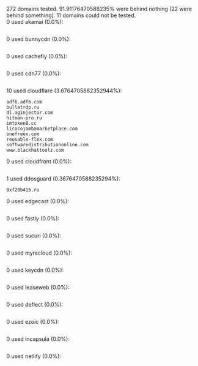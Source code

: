 272 domains tested. 91.91176470588235% were behind nothing (22 were behind something). 11 domains could not be tested.<br>
0 used akamai (0.0%):
```

```

0 used bunnycdn (0.0%):
```

```

0 used cachefly (0.0%):
```

```

0 used cdn77 (0.0%):
```

```

10 used cloudflare (3.6764705882352944%):
```
adf6.adf6.com
bulletrdp.ru
dl.aginjector.com
hitman-pro.ru
imtoken8.cc
licocojambamarketplace.com
onefreex.com
reusable-flex.com
softwaredistributiononline.com
www.blackhattoolz.com
```

0 used cloudfront (0.0%):
```

```

1 used ddosguard (0.3676470588235294%):
```
0xf20b415.ru
```

0 used edgecast (0.0%):
```

```

0 used fastly (0.0%):
```

```

0 used sucuri (0.0%):
```

```

0 used myracloud (0.0%):
```

```

0 used keycdn (0.0%):
```

```

0 used leaseweb (0.0%):
```

```

0 used deflect (0.0%):
```

```

0 used ezoic (0.0%):
```

```

0 used incapsula (0.0%):
```

```

0 used netlify (0.0%):
```

```
